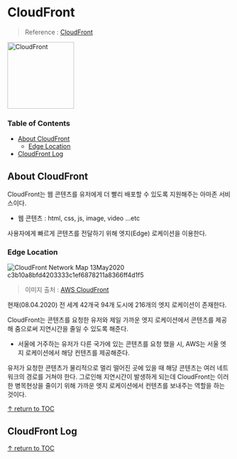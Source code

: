 # CloudFront
> Reference : [CloudFront](https://aws.amazon.com/ko/cloudfront/features)

<img width="150" alt="CloudFront" src="https://user-images.githubusercontent.com/48475824/89286048-7da5ba00-d68c-11ea-9977-505ca988cd88.png">


### Table of Contents
- [About CloudFront](#about-cloudfront)
  - [Edge Location](#edge-location)
- [CloudFront Log](#cloudfront-log)

## About CloudFront  
CloudFront는 웹 콘텐츠를 유저에게 더 빨리 배포할 수 있도록 지원해주는 아마존 서비스이다.  
* 웹 콘텐츠 : html, css, js, image, video ...etc  

사용자에게 빠르게 콘텐츠를 전달하기 위해 엣지(Edge) 로케이션을 이용한다. 

### Edge Location  
![CloudFront Network Map 13May2020 c3b10a8bfd4203333c1ef6878211a8366ff4d1f5](https://user-images.githubusercontent.com/48475824/89286490-44ba1500-d68d-11ea-87e8-515c5b72a4a8.png)
> 이미지 출처 : [AWS CloudFront](https://aws.amazon.com/ko/cloudfront/features/)

현재(08.04.2020) 전 세계 42개국 94개 도시에 216개의 엣지 로케이션이 존재한다.  

CloudFront는 콘텐츠를 요청한 유저와 제일 가까운 엣지 로케이션에서 콘텐츠를 제공해 줌으로써 지연시간을 줄일 수 있도록 해준다.
  * 서울에 거주하는 유저가 다른 국가에 있는 콘텐츠를 요청 했을 시, AWS는 서울 엣지 로케이션에서 해당 컨텐츠를 제공해준다.  

유저가 요청한 콘텐츠가 물리적으로 멀리 떨어진 곳에 있을 때 해당 콘텐츠는 여러 네트워크의 경로를 거쳐야 한다. 그로인해 지연시간이 발생하게 되는데 CloudFront는 이러한 병목현상을 줄이기 위해 가까운 엣지 로케이션에서 컨텐츠를 보내주는 역할을 하는 것이다.  

<!-- ### 엣지 로케이션에 콘텐츠가 존재할 시 
  CloudFront는 존재하는 콘텐츠를 즉각 유저에게 제공해 준다.  

### 엔지 로케이션에 콘텐츠가 존재하지 않을 시  
  CloudFront는 해당 콘텐츠가 위치한 오리진  -->

[↑ return to TOC](#table-of-contents)


## CloudFront Log  

[↑ return to TOC](#table-of-contents)